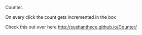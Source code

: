 Counter.

On every click the count gets incremented in the box 

Check this out over here http://sushanthece.github.io/Counter/
